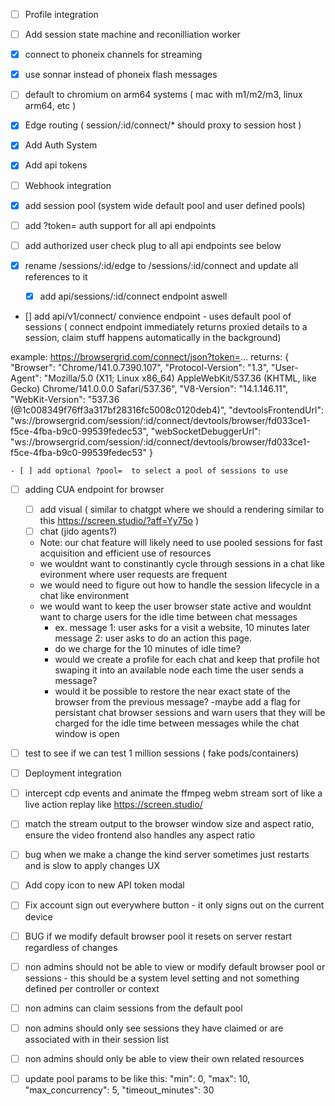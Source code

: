 - [ ] Profile integration
- [ ] Add session state machine and reconilliation worker
- [x] connect to phoneix channels for streaming
- [x] use sonnar instead of phoneix flash messages
- [ ] default to chromium on arm64 systems ( mac with m1/m2/m3, linux arm64, etc )
- [x] Edge routing ( session/:id/connect/* should proxy to session host )
- [x] Add Auth System 
- [x] Add api tokens

- [ ] Webhook integration


- [x] add session pool (system wide default pool and user defined pools)

- [ ] add ?token= auth support for all api endpoints
- [ ] add authorized user check plug to all api endpoints see below
- [x] rename /sessions/:id/edge to /sessions/:id/connect and update all references to it
    - [x] add api/sessions/:id/connect endpoint aswell 

- [] add api/v1/connect/ convience endpoint - uses default pool of sessions ( connect endpoint immediately returns proxied details to a session, claim stuff happens automatically in the background) 

example: https://browsergrid.com/connect/json?token=... 
returns: 
{
  "Browser": "Chrome/141.0.7390.107",
  "Protocol-Version": "1.3",
  "User-Agent": "Mozilla/5.0 (X11; Linux x86_64) AppleWebKit/537.36 (KHTML, like Gecko) Chrome/141.0.0.0 Safari/537.36",
  "V8-Version": "14.1.146.11",
  "WebKit-Version": "537.36 (@1c008349f76ff3a317bf28316fc5008c0120deb4)",
  "devtoolsFrontendUrl": "ws://browsergrid.com/session/:id/connect/devtools/browser/fd033ce1-f5ce-4fba-b9c0-99539fedec53",
  "webSocketDebuggerUrl": "ws://browsergrid.com/session/:id/connect/devtools/browser/fd033ce1-f5ce-4fba-b9c0-99539fedec53"
}

    - [ ] add optional ?pool=  to select a pool of sessions to use


- [ ] adding CUA endpoint for browser
    - [ ] add visual ( similar to chatgpt where we should a  rendering  similar to this https://screen.studio/?aff=Yy75o )
    - [ ] chat  (jido agents?)
    - Note: our chat feature will likely need to use pooled sessions for fast acquisition and efficient use of resources
    - we wouldnt want to constinantly cycle through sessions in a chat like evironment where user requests are frequent
    - we would need to figure out how to handle the session lifecycle in a chat like environment
    - we would want to keep the user browser state active and wouldnt want to charge users for the idle time between chat messages
      - ex. message 1: user asks for a visit a website, 10 minutes later message 2: user asks to do an action this page. 
      - do we charge for the 10 minutes of idle time?
      - would we create a profile for each chat and keep that profile hot swaping it into an available node each time the user sends a message?
      - would it be possible to restore the near exact state of the browser from the previous message?
      -maybe add a flag for persistant chat browser sessions and warn users that they will be charged for the idle time between messages while the chat window is open
- [ ] test to see if we can test 1 million sessions ( fake pods/containers) 

- [ ] Deployment integration
- [ ] intercept cdp events and animate the ffmpeg webm stream sort of like a live action replay like https://screen.studio/
- [ ] match the stream output to the browser window size and aspect ratio, ensure the video frontend also handles any aspect ratio


- [ ] bug when we make a change the kind server sometimes just restarts and is slow to apply changes
UX
- [ ] Add copy icon to new API token modal
- [ ] Fix account sign out everywhere button - it only signs out on the current device

- [ ] BUG if we modify default browser pool it resets on server restart regardless of changes
- [ ] non admins should not be able to view or modify default browser pool or sessions - this should be a system level setting and not something defined per controller or context
- [ ] non admins can claim sessions from the default pool
- [ ] non admins should only see sessions they have claimed or are associated with in their session list
- [ ] non admins should only be able to view their own related resources


- [ ] update pool params to be like this:
  "min": 0,
  "max": 10,
  "max_concurrency": 5,
  "timeout_minutes": 30